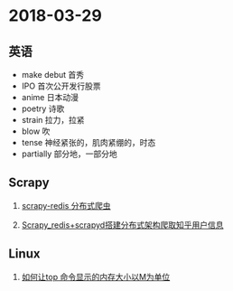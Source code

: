# 2018-03-29

## 英语
* make debut 首秀
* IPO 首次公开发行股票
* anime 日本动漫
* poetry 诗歌
* strain 拉力，拉紧
* blow 吹
* tense 神经紧张的，肌肉紧绷的，时态
* partially 部分地，一部分地

## Scrapy
1. [scrapy-redis 分布式爬虫](http://www.shuaiyy.cn/2017/03/02/%E6%8A%80%E6%9C%AF/scrapy-redis%E5%88%86%E5%B8%83%E5%BC%8F%E7%88%AC%E8%99%AB%E5%85%A5%E9%97%A8/)

2. [Scrapy_redis+scrapyd搭建分布式架构爬取知乎用户信息](https://blog.csdn.net/qq_40717846/article/details/79014132)

## Linux
1. [如何让top 命令显示的内存大小以M为单位](http://bbs.chinaunix.net/thread-4066176-1-1.html)
